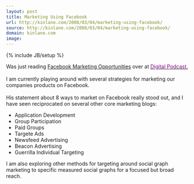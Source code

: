 ```yaml
---
layout: post
title: Marketing Using Facebook
url: http://kinlane.com/2008/03/04/marketing-using-facebook/
source: http://kinlane.com/2008/03/04/marketing-using-facebook/
domain: kinlane.com
image: 
---
```

{% include JB/setup %}<p>Was just reading <a href="http://www.digitalpodcast.com/podcastnews/2008/03/03/facebook-marketing-opportunties/">Facebook Marketing Opportunities</a> over at <u><span style="color:#800080;">Digital Podcast.</span></u><br /><br />I am currently playing around with several strategies for marketing our companies products on Facebook. <br /><br />His statement about 8 ways to market on Facebook really stood out, and I have seen reciprocated on several other core marketing blogs:<br /><ul class="mainlist"><li>Application Development</li><li>Group Participation</li><li>Paid Groups</li><li>Targete Ads</li><li>Newsfeed Advertising</li><li>Beacon Advertising</li><li>Guerrilla Individual Targeting</li></ul>I am also exploring other methods for targeting around social graph marketing to specific measured social graphs for a focused but broad reach.</p>
